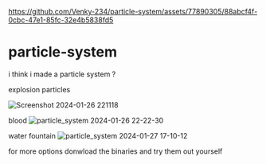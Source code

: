 
https://github.com/Venky-234/particle-system/assets/77890305/88abcf4f-0cbc-47e1-85fc-32e4b5838fd5
# particle-system
i think i made a particle system ?

explosion particles

![Screenshot 2024-01-26 221118](https://github.com/Venky-234/particle-system/assets/77890305/9edffd5f-3745-4ecb-85a5-cedb106549ce)

blood 
![particle_system 2024-01-26 22-22-30](https://github.com/Venky-234/particle-system/assets/77890305/0a659cb0-ff06-4182-8360-e6c51298cfb6)

water fountain
![particle_system 2024-01-27 17-10-12](https://github.com/Venky-234/particle-system/assets/77890305/04980072-d311-44dc-a992-51c3f7e96af4)

for more options donwload the binaries and try them out yourself 

